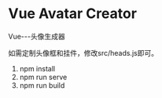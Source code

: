 # Vue Avatar Creator


Vue---头像生成器

如需定制头像框和挂件，修改src/heads.js即可。



1. npm install 
2. npm run serve
3. npm run build



